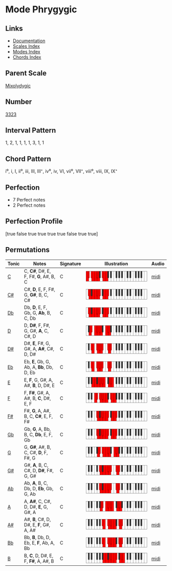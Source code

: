 # Mode Phrygygic

## Links

- [Documentation](index.md)
- [Scales Index](Scales.md)
- [Modes Index](Modes.md)
- [Chords Index](Chords.md)

## Parent Scale

[Mixolydygic](ScaleMixolydygic.md)

## Number

[3323](https://ianring.com/musictheory/scales/3323)

## Interval Pattern

1, 2, 1, 1, 1, 1, 3, 1, 1

## Chord Pattern

i⁰, i, I, ii⁰, iii, III, III⁺, iv⁰, iv, VI, vii⁰, VII⁺, viii⁰, viii, IX, IX⁺

## Perfection

- 7 Perfect notes
- 2 Perfect notes

## Perfection Profile

[true false true true true true false true true]

## Permutations

| Tonic | Notes | Signature | Illustration | Audio |
|-------|-------|-----------|--------------|-------|
| [C](ModeCNaturalPhrygygic.md) | C, **C#**, D#, E, F, F#, **G**, A#, B, C | C | ![CNaturalPhrygygic](ModeCNaturalPhrygygic.png) | [midi](https://github.com/edipermadi/music/blob/main/docs/ModeCNaturalPhrygygic.mid?raw=true) |
| [C#](ModeCSharpPhrygygic.md) | C#, **D**, E, F, F#, G, **G#**, B, C, C# | C | ![CSharpPhrygygic](ModeCSharpPhrygygic.png) | [midi](https://github.com/edipermadi/music/blob/main/docs/ModeCSharpPhrygygic.mid?raw=true) |
| [Db](ModeDFlatPhrygygic.md) | Db, **D**, E, F, Gb, G, **Ab**, B, C, Db | C | ![DFlatPhrygygic](ModeDFlatPhrygygic.png) | [midi](https://github.com/edipermadi/music/blob/main/docs/ModeDFlatPhrygygic.mid?raw=true) |
| [D](ModeDNaturalPhrygygic.md) | D, **D#**, F, F#, G, G#, **A**, C, C#, D | C | ![DNaturalPhrygygic](ModeDNaturalPhrygygic.png) | [midi](https://github.com/edipermadi/music/blob/main/docs/ModeDNaturalPhrygygic.mid?raw=true) |
| [D#](ModeDSharpPhrygygic.md) | D#, **E**, F#, G, G#, A, **A#**, C#, D, D# | C | ![DSharpPhrygygic](ModeDSharpPhrygygic.png) | [midi](https://github.com/edipermadi/music/blob/main/docs/ModeDSharpPhrygygic.mid?raw=true) |
| [Eb](ModeEFlatPhrygygic.md) | Eb, **E**, Gb, G, Ab, A, **Bb**, Db, D, Eb | C | ![EFlatPhrygygic](ModeEFlatPhrygygic.png) | [midi](https://github.com/edipermadi/music/blob/main/docs/ModeEFlatPhrygygic.mid?raw=true) |
| [E](ModeENaturalPhrygygic.md) | E, **F**, G, G#, A, A#, **B**, D, D#, E | C | ![ENaturalPhrygygic](ModeENaturalPhrygygic.png) | [midi](https://github.com/edipermadi/music/blob/main/docs/ModeENaturalPhrygygic.mid?raw=true) |
| [F](ModeFNaturalPhrygygic.md) | F, **F#**, G#, A, A#, B, **C**, D#, E, F | C | ![FNaturalPhrygygic](ModeFNaturalPhrygygic.png) | [midi](https://github.com/edipermadi/music/blob/main/docs/ModeFNaturalPhrygygic.mid?raw=true) |
| [F#](ModeFSharpPhrygygic.md) | F#, **G**, A, A#, B, C, **C#**, E, F, F# | C | ![FSharpPhrygygic](ModeFSharpPhrygygic.png) | [midi](https://github.com/edipermadi/music/blob/main/docs/ModeFSharpPhrygygic.mid?raw=true) |
| [Gb](ModeGFlatPhrygygic.md) | Gb, **G**, A, Bb, B, C, **Db**, E, F, Gb | C | ![GFlatPhrygygic](ModeGFlatPhrygygic.png) | [midi](https://github.com/edipermadi/music/blob/main/docs/ModeGFlatPhrygygic.mid?raw=true) |
| [G](ModeGNaturalPhrygygic.md) | G, **G#**, A#, B, C, C#, **D**, F, F#, G | C | ![GNaturalPhrygygic](ModeGNaturalPhrygygic.png) | [midi](https://github.com/edipermadi/music/blob/main/docs/ModeGNaturalPhrygygic.mid?raw=true) |
| [G#](ModeGSharpPhrygygic.md) | G#, **A**, B, C, C#, D, **D#**, F#, G, G# | C | ![GSharpPhrygygic](ModeGSharpPhrygygic.png) | [midi](https://github.com/edipermadi/music/blob/main/docs/ModeGSharpPhrygygic.mid?raw=true) |
| [Ab](ModeAFlatPhrygygic.md) | Ab, **A**, B, C, Db, D, **Eb**, Gb, G, Ab | C | ![AFlatPhrygygic](ModeAFlatPhrygygic.png) | [midi](https://github.com/edipermadi/music/blob/main/docs/ModeAFlatPhrygygic.mid?raw=true) |
| [A](ModeANaturalPhrygygic.md) | A, **A#**, C, C#, D, D#, **E**, G, G#, A | C | ![ANaturalPhrygygic](ModeANaturalPhrygygic.png) | [midi](https://github.com/edipermadi/music/blob/main/docs/ModeANaturalPhrygygic.mid?raw=true) |
| [A#](ModeASharpPhrygygic.md) | A#, **B**, C#, D, D#, E, **F**, G#, A, A# | C | ![ASharpPhrygygic](ModeASharpPhrygygic.png) | [midi](https://github.com/edipermadi/music/blob/main/docs/ModeASharpPhrygygic.mid?raw=true) |
| [Bb](ModeBFlatPhrygygic.md) | Bb, **B**, Db, D, Eb, E, **F**, Ab, A, Bb | C | ![BFlatPhrygygic](ModeBFlatPhrygygic.png) | [midi](https://github.com/edipermadi/music/blob/main/docs/ModeBFlatPhrygygic.mid?raw=true) |
| [B](ModeBNaturalPhrygygic.md) | B, **C**, D, D#, E, F, **F#**, A, A#, B | C | ![BNaturalPhrygygic](ModeBNaturalPhrygygic.png) | [midi](https://github.com/edipermadi/music/blob/main/docs/ModeBNaturalPhrygygic.mid?raw=true) |
